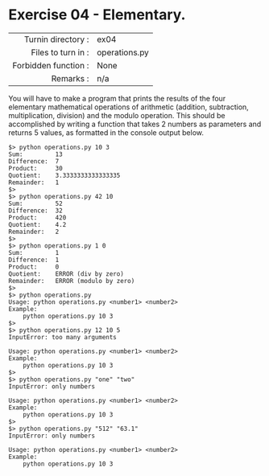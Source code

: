 # Exercise 04 - Elementary.

|                         |                    |
| -----------------------:| ------------------ |
|   Turnin directory :    |  ex04              |
|   Files to turn in :    |  operations.py     |
|   Forbidden function :  |  None              |
|   Remarks :             |  n/a               |

You will have to make a program that prints the results of the four elementary mathematical operations of arithmetic (addition, subtraction, multiplication, division) and the modulo operation. This should be accomplished by writing a function that takes 2 numbers as parameters and returns 5 values, as formatted in the console output below.

```console
$> python operations.py 10 3
Sum:         13
Difference:  7
Product:     30
Quotient:    3.3333333333333335
Remainder:   1
$>
$> python operations.py 42 10
Sum:         52
Difference:  32
Product:     420
Quotient:    4.2
Remainder:   2
$>
$> python operations.py 1 0
Sum:         1
Difference:  1
Product:     0
Quotient:    ERROR (div by zero)
Remainder:   ERROR (modulo by zero)
$>
$> python operations.py
Usage: python operations.py <number1> <number2>
Example:
    python operations.py 10 3
$>
$> python operations.py 12 10 5
InputError: too many arguments

Usage: python operations.py <number1> <number2>
Example:
    python operations.py 10 3
$>
$> python operations.py "one" "two"
InputError: only numbers

Usage: python operations.py <number1> <number2>
Example:
    python operations.py 10 3
$>
$> python operations.py "512" "63.1"
InputError: only numbers

Usage: python operations.py <number1> <number2>
Example:
    python operations.py 10 3
```
